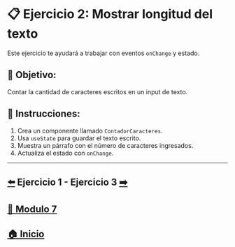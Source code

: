 # 📋 Ejercicio 2: Mostrar longitud del texto

Este ejercicio te ayudará a trabajar con eventos `onChange` y estado.

## 🎯 Objetivo:
Contar la cantidad de caracteres escritos en un input de texto.

## 📝 Instrucciones:
1. Crea un componente llamado `ContadorCaracteres`.
2. Usa `useState` para guardar el texto escrito.
3. Muestra un párrafo con el número de caracteres ingresados.
4. Actualiza el estado con `onChange`.

---

## [⬅️](./Ejercicio_1.md) Ejercicio 1 - Ejercicio 3 [➡️](./Ejercicio_3.md)
## [📄 Modulo 7](../Modulo_7.md)
## [🏠 Inicio](../../README.md)
